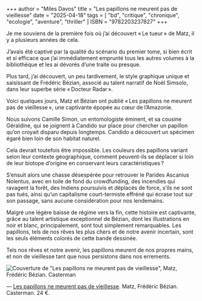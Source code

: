 +++
author = "Miles Davos"
title = "Les papillons ne meurent pas de vieillesse"
date = "2025-04-18"
tags = [
    "bd", "critique", "chronique", "ecologie", "aventure", "thriller"
]
ISBN = "9782203237827"
+++

Je me souviens de la première fois où j’ai découvert « Le tueur » de Matz, il y a plusieurs années de cela.

J’avais été captivé par la qualité du scénario du premier tome, si bien écrit et si efficace que j’ai immédiatement emprunté tous les autres volumes à la bibliothèque et les ai dévorés d’une traite ou presque.

Plus tard, j’ai découvert, un peu tardivement, le style graphique unique et saisissant de Frédéric Bézian, associé au talent narratif de Noël Simsolo, dans leur superbe série « Docteur Radar ».

Voici quelques jours, Matz et Bézian ont publié « Les papillons ne meurent pas de vieillesse », une captivante épopée au cœur de l’Amazonie.

Nous suivons Camille Simon, un entomologiste éminent, et sa cousine Géraldine, qui se joignent à Candido sur place pour chercher un papillon qu’on croyait disparu depuis longtemps. Candido a découvert un spécimen égaré bien loin de son habitat naturel.

Cela devrait toutefois être impossible. Les couleurs des papillons variant selon leur contexte géographique, comment peuvent-ils se déplacer si loin de leur biotope d’origine en conservant leurs caractéristiques ?

S’ensuit alors une chasse désespérée pour retrouver le Parides Ascanius Nolentus, avec en toile de fond du crowdfunding, des incendies qui ravagent la forêt, des Indiens poursuivis et déplacés de force, s’ils ne sont pas tués, ainsi qu’un capitalisme court-termiste effréné qui écrase tout sur son passage, sans aucune considération pour nos lendemains.

Malgré une légère baisse de régime vers la fin, cette histoire est captivante, grâce au talent artistique exceptionnel de Bézian, dont les illustrations en noir et blanc, principalement, sont tout simplement remarquables. Les papillons, tels de nos rêves les plus chers et de notre avenir incertain, sont les seuls éléments colorés de cette bande dessinée.

Tels nos rêves et notre avenir, les papillons meurent de nos propres mains, et non de vieillesse tant que nous persistons dans nos errements.

![Couverture de "Les papillons ne meurent pas de vieillesse", Matz, Frédéric Bézian. Casterman](/images/les-papillons-nmpdv.jpeg)

—
[Les papillons ne meurent pas de vieillesse](https://www.casterman.com/Bande-dessinee/Catalogue/les-papillons-ne-meurent-pas-de-vieillesse/9782203237827). Matz, Frédéric Bézian. Casterman. 24 €.
